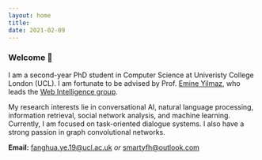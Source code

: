 ```yaml
---
layout: home
title: 
date: 2021-02-09 
---
```

### Welcome 👋
I am a second-year PhD student in Computer Science at Univeristy College London (UCL). I am fortunate to be advised by Prof. [Emine Yilmaz](https://scholar.google.com/citations?user=ocmAN4YAAAAJ&hl=en), who leads the [Web Intelligence group](http://wi.cs.ucl.ac.uk/). 

My research interests lie in conversational AI, natural language processing, information retrieval, social network analysis, and machine learning. Currently, I am focused on task-oriented dialogue systems. I also have a strong passion in graph convolutional networks.

**Email:** fanghua.ye.19@ucl.ac.uk *or* smartyfh@outlook.com  